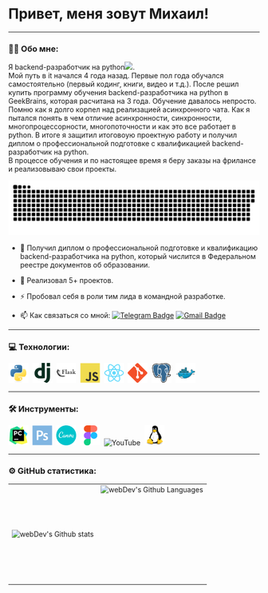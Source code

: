 
# Привет, меня зовут Михаил!

---

### :man_technologist: Обо мне:

 Я backend-разработчик на python<img src="https://media.giphy.com/media/WUlplcMpOCEmTGBtBW/giphy.gif" width="30px">. <br>Мой путь в it начался 4 года назад. Первые пол года обучался самостоятельно (первый кодинг, книги, видео и т.д.). После решил купить программу обучения backend-разработчика на python в GeekBrains, которая расчитана на 3 года. Обучение давалось непросто. Помню как я долго корпел над реализацией асинхронного чата. Как я пытался понять в чем отличие асинхронности, синхронности, многопроцессорности, многопоточности и как это все работает в python. В итоге я защитил итоговоую проектную работу и получил диплом о профессиональной подготовке с квалификацией backend-разработчик на python.<br>В процессе обучения и по настоящее время я беру заказы на фрилансе и реализовываю свои проекты.

<p align="center">
 <img width="600" src="assets/github-snake.svg" alt="snake"/>
</p>

- :telescope: Получил диплом о профессиональной подготовке и квалификацию backend-разработчика на python, который числится в Федеральном реестре документов об образовании.

- :seedling: Реализовал 5+ проектов.

- :zap: Пробовал себя в роли тим лида в командной разработке.

- :mailbox: Как связаться со мной: [![Telegram Badge](https://img.shields.io/badge/-kurashevmichael-blue?style=flat&logo=Telegram&logoColor=white)](https://t.me/kurashevmichael) [![Gmail Badge](https://img.shields.io/badge/-Gmail-red?style=flat&logo=Gmail&logoColor=white)](mailto:kurashevmichael@gmail.com)

---

### 💻 Технологии:

<div>
  <img src="https://github.com/devicons/devicon/blob/master/icons/python/python-original.svg" title="python" alt="python" width="40" height="40"/>&nbsp
  <img src="https://github.com/devicons/devicon/blob/master/icons/django/django-plain.svg" title="django" alt="django" width="40" height="40"/>&nbsp
  <img src="https://github.com/devicons/devicon/blob/master/icons/flask/flask-original-wordmark.svg" title="flask" alt="flask" width="40" height="40"/>&nbsp
  <img src="https://github.com/devicons/devicon/blob/master/icons/javascript/javascript-original.svg" title="javascript" alt="javascript" width="40" height="40"/>&nbsp
  <img src="https://github.com/devicons/devicon/blob/master/icons/react/react-original.svg" title="reactjs" alt="reactjs" width="40" height="40"/>&nbsp
  <img src="https://github.com/devicons/devicon/blob/master/icons/git/git-original.svg" title="git" alt="git" width="40" height="40"/>&nbsp
  <img src="https://github.com/devicons/devicon/blob/master/icons/postgresql/postgresql-original.svg" title="postgres" alt="postgres" width="40" height="40"/>&nbsp
  <img src="https://github.com/devicons/devicon/blob/master/icons/docker/docker-original.svg" title="docker" alt="docker" width="40" height="40"/>&nbsp;
</div>

---

### 🛠 Инструменты:

<div>
  <img src="https://github.com/devicons/devicon/blob/master/icons/pycharm/pycharm-original.svg" title="pycharm" alt="pycharm" width="40" height="40"/>&nbsp;
  <img src="https://github.com/devicons/devicon/blob/master/icons/photoshop/photoshop-plain.svg" title="photoshop" alt="photoshop" width="40" height="40"/>&nbsp;
  <img src="https://github.com/devicons/devicon/blob/master/icons/canva/canva-original.svg" title="canva" alt="canva" width="40" height="40"/>&nbsp;
  <img src="https://github.com/devicons/devicon/blob/master/icons/figma/figma-original.svg" title="figma" alt="figma" width="40" height="40"/>&nbsp;
  <img src="https://upload.wikimedia.org/wikipedia/commons/9/9e/YouTube_Logo_%282013-2017%29.svg" title="YouTube" alt="YouTube" width="40" height="40"/>&nbsp;
  <img src="https://github.com/devicons/devicon/blob/master/icons/linux/linux-original.svg" title="linux" alt="linux" width="40" height="40"/>&nbsp;
</div>

---

### ⚙️ GitHub статистика:

<table>
  <tr>
    <td>
      <img align="left" src="http://github-readme-streak-stats.herokuapp.com?user=biter-bit&theme=dark&background=000000" alt="webDev's Github stats" />
    </td>
    <td>
      <img height="195px" align="right" alt="webDev's Github Languages" src="https://github-readme-stats-sigma-five.vercel.app/api/top-langs/?username=biter-bit&layout=compact&theme=vision-friendly-dark" />
    </td>
  </tr>
</table>
